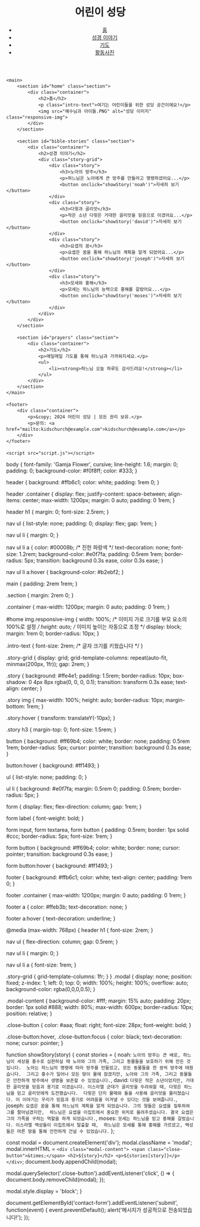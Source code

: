 <!DOCTYPE html>
<html lang="ko">
<head>
    <meta charset="UTF-8">
    <meta name="viewport" content="width=device-width, initial-scale=1.0">
    <title>어린이 성당</title>
    <link rel="stylesheet" href="styles.css">
    <link href="https://fonts.googleapis.com/css2?family=Gamja+Flower&display=swap" rel="stylesheet">
</head>
<body>
    <header>
        <div class="container">
            <h1>어린이 성당</h1>
            <nav>
                <ul>
                    <li><a href="#home">홈</a></li>
                    <li><a href="#bible-stories">성경 이야기</a></li>
                    <li><a href="#prayers">기도</a></li>
                    <li><a href="활동사진.html" target="_blank">활동사진</a></li>
                </ul>
            </nav>
        </div>
    </header>

    <main>
        <section id="home" class="section">
            <div class="container">
                <h2>홈</h2>
                <p class="intro-text">여기는 어린이들을 위한 성당 공간이에요!</p>
                <img src="예수님과 아이들.PNG" alt="성당 이미지" class="responsive-img">
            </div>
        </section>

        <section id="bible-stories" class="section">
            <div class="container">
                <h2>성경 이야기</h2>
                <div class="story-grid">
                    <div class="story">
                        <h3>노아의 방주</h3>
                        <p>하느님은 노아에게 큰 방주를 만들라고 명령하셨어요...</p>
                        <button onclick="showStory('noah')">자세히 보기</button>
                    </div>
                    <div class="story">
                        <h3>다윗과 골리앗</h3>
                        <p>작은 소년 다윗은 거대한 골리앗을 믿음으로 이겼어요...</p>
                        <button onclick="showStory('david')">자세히 보기</button>
                    </div>
                    <div class="story">
                        <h3>요셉의 꿈</h3>
                        <p>요셉은 꿈을 통해 하느님의 계획을 알게 되었어요...</p>
                        <button onclick="showStory('joseph')">자세히 보기</button>
                    </div>
                    <div class="story">
                        <h3>모세와 홍해</h3>
                        <p>모세는 하느님의 능력으로 홍해를 갈랐어요...</p>
                        <button onclick="showStory('moses')">자세히 보기</button>
                    </div>
                </div>
            </div>
        </section>

        <section id="prayers" class="section">
            <div class="container">
                <h2>기도</h2>
                <p>매일매일 기도를 통해 하느님과 가까워지세요.</p>
                <ul>
                    <li><strong>하느님 오늘 하루도 감사드려요!</strong></li>
                </ul>
            </div>
        </section>
    </main>

    <footer>
        <div class="container">
            <p>&copy; 2024 어린이 성당 | 모든 권리 보유.</p>
            <p>문의: <a href="mailto:kidschurch@example.com">kidschurch@example.com</a></p>
        </div>
    </footer>

    <script src="script.js"></script>
</body>
</html>

body {
  font-family: 'Gamja Flower', cursive;
  line-height: 1.6;
  margin: 0;
  padding: 0;
  background-color: #f0f8ff;
  color: #333;
}

header {
  background: #ffb6c1;
  color: white;
  padding: 1rem 0;
}

header .container {
  display: flex;
  justify-content: space-between;
  align-items: center;
  max-width: 1200px;
  margin: 0 auto;
  padding: 0 1rem;
}

header h1 {
  margin: 0;
  font-size: 2.5rem;
}

nav ul {
  list-style: none;
  padding: 0;
  display: flex;
  gap: 1rem;
}

nav ul li {
  margin: 0;
}

nav ul li a {
  color: #00008b; /* 진한 파랑색 */
  text-decoration: none;
  font-size: 1.2rem;
  background-color: #e0f7fa;
  padding: 0.5rem 1rem;
  border-radius: 5px;
  transition: background 0.3s ease, color 0.3s ease;
}

nav ul li a:hover {
  background-color: #b2ebf2;
}

main {
  padding: 2rem 1rem;
}

.section {
  margin: 2rem 0;
}

.container {
  max-width: 1200px;
  margin: 0 auto;
  padding: 0 1rem;
}

#home img.responsive-img {
  width: 100%; /* 이미지 가로 크기를 부모 요소의 100%로 설정 */
  height: auto; /* 이미지 높이는 자동으로 조정 */
  display: block;
  margin: 1rem 0;
  border-radius: 10px;
}

.intro-text {
  font-size: 2rem; /* 글자 크기를 키웠습니다 */
}

.story-grid {
  display: grid;
  grid-template-columns: repeat(auto-fit, minmax(200px, 1fr));
  gap: 2rem;
}

.story {
  background: #ffe4e1;
  padding: 1.5rem;
  border-radius: 10px;
  box-shadow: 0 4px 8px rgba(0, 0, 0, 0.1);
  transition: transform 0.3s ease;
  text-align: center;
}

.story img {
  max-width: 100%;
  height: auto;
  border-radius: 10px;
  margin-bottom: 1rem;
}

.story:hover {
  transform: translateY(-10px);
}

.story h3 {
  margin-top: 0;
  font-size: 1.5rem;
}

button {
  background: #ff69b4;
  color: white;
  border: none;
  padding: 0.5rem 1rem;
  border-radius: 5px;
  cursor: pointer;
  transition: background 0.3s ease;
}

button:hover {
  background: #ff1493;
}

ul {
  list-style: none;
  padding: 0;
}

ul li {
  background: #e0f7fa;
  margin: 0.5rem 0;
  padding: 0.5rem;
  border-radius: 5px;
}

form {
  display: flex;
  flex-direction: column;
  gap: 1rem;
}

form label {
  font-weight: bold;
}

form input, form textarea, form button {
  padding: 0.5rem;
  border: 1px solid #ccc;
  border-radius: 5px;
  font-size: 1rem;
}

form button {
  background: #ff69b4;
  color: white;
  border: none;
  cursor: pointer;
  transition: background 0.3s ease;
}

form button:hover {
  background: #ff1493;
}

footer {
  background: #ffb6c1;
  color: white;
  text-align: center;
  padding: 1rem 0;
}

footer .container {
  max-width: 1200px;
  margin: 0 auto;
  padding: 0 1rem;
}

footer a {
  color: #ffeb3b;
  text-decoration: none;
}

footer a:hover {
  text-decoration: underline;
}

@media (max-width: 768px) {
  header h1 {
      font-size: 2rem;
  }

  nav ul {
      flex-direction: column;
      gap: 0.5rem;
  }

  nav ul li {
      margin: 0;
  }

  nav ul li a {
      font-size: 1rem;
  }

  .story-grid {
      grid-template-columns: 1fr;
  }
}
.modal {
  display: none;
  position: fixed;
  z-index: 1;
  left: 0;
  top: 0;
  width: 100%;
  height: 100%;
  overflow: auto;
  background-color: rgba(0,0,0,0.5);
}

.modal-content {
  background-color: #fff;
  margin: 15% auto;
  padding: 20px;
  border: 1px solid #888;
  width: 80%;
  max-width: 600px;
  border-radius: 10px;
  position: relative;
}

.close-button {
  color: #aaa;
  float: right;
  font-size: 28px;
  font-weight: bold;
}

.close-button:hover,
.close-button:focus {
  color: black;
  text-decoration: none;
  cursor: pointer;
}

function showStory(story) {
  const stories = {
      noah: `노아의 방주는 큰 배로, 하느님이 세상을 홍수로 심판하실 때 노아와 그의 가족, 그리고 동물들을 보호하기 위해 만든 것입니다. 
             노아는 하느님의 명령에 따라 방주를 만들었고, 모든 동물들을 한 쌍씩 방주에 태웠습니다. 
             그리고 홍수가 일어나 모든 땅이 물에 잠겼지만, 노아와 그의 가족, 그리고 동물들은 안전하게 방주에서 생명을 보존할 수 있었습니다.`,
      david: `다윗은 작은 소년이었지만, 거대한 골리앗을 믿음과 용기로 이겼습니다. 이스라엘 군대가 골리앗을 두려워할 때, 다윗은 하느님을 믿고 골리앗에게 도전했습니다. 
              다윗은 단지 물매와 돌을 사용해 골리앗을 물리쳤습니다. 이 이야기는 우리가 믿음과 용기로 어려움을 이겨낼 수 있다는 것을 보여줍니다.`,
      joseph: `요셉은 꿈을 통해 하느님의 계획을 알게 되었습니다. 그의 형들은 요셉을 질투하여 그를 팔아넘겼지만, 
               하느님은 요셉을 이집트에서 중요한 위치로 올려주셨습니다. 결국 요셉은 그의 가족을 구하는 역할을 하게 되었습니다.`,
      moses: `모세는 하느님을 믿고 홍해를 갈랐습니다. 이스라엘 백성들이 이집트에서 탈출할 때, 
              하느님은 모세를 통해 홍해를 가르셨고, 백성들은 마른 땅을 통해 안전하게 건널 수 있었습니다.`
  };

  const modal = document.createElement('div');
  modal.className = 'modal';
  modal.innerHTML = `
      <div class="modal-content">
          <span class="close-button">&times;</span>
          <h2>${story}</h2>
          <p>${stories[story]}</p>
      </div>
  `;
  document.body.appendChild(modal);

  modal.querySelector('.close-button').addEventListener('click', () => {
      document.body.removeChild(modal);
  });

  modal.style.display = 'block';
}

document.getElementById('contact-form').addEventListener('submit', function(event) {
  event.preventDefault();
  alert('메시지가 성공적으로 전송되었습니다!');
});
